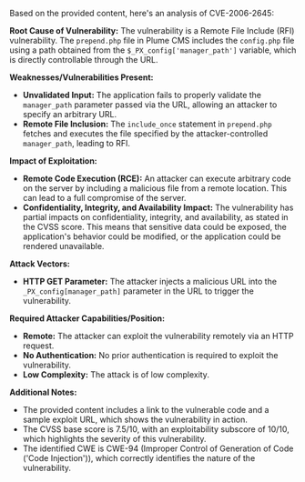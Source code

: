 Based on the provided content, here's an analysis of CVE-2006-2645:

**Root Cause of Vulnerability:**
The vulnerability is a Remote File Include (RFI) vulnerability. The `prepend.php` file in Plume CMS includes the `config.php` file using a path obtained from the `$_PX_config['manager_path']` variable, which is directly controllable through the URL.

**Weaknesses/Vulnerabilities Present:**
- **Unvalidated Input:** The application fails to properly validate the `manager_path` parameter passed via the URL, allowing an attacker to specify an arbitrary URL.
- **Remote File Inclusion:** The `include_once` statement in `prepend.php` fetches and executes the file specified by the attacker-controlled `manager_path`, leading to RFI.

**Impact of Exploitation:**
- **Remote Code Execution (RCE):** An attacker can execute arbitrary code on the server by including a malicious file from a remote location. This can lead to a full compromise of the server.
- **Confidentiality, Integrity, and Availability Impact:** The vulnerability has partial impacts on confidentiality, integrity, and availability, as stated in the CVSS score. This means that sensitive data could be exposed, the application's behavior could be modified, or the application could be rendered unavailable.

**Attack Vectors:**
- **HTTP GET Parameter:** The attacker injects a malicious URL into the `_PX_config[manager_path]` parameter in the URL to trigger the vulnerability.

**Required Attacker Capabilities/Position:**
- **Remote:** The attacker can exploit the vulnerability remotely via an HTTP request.
- **No Authentication:** No prior authentication is required to exploit the vulnerability.
- **Low Complexity:** The attack is of low complexity.

**Additional Notes:**
- The provided content includes a link to the vulnerable code and a sample exploit URL, which shows the vulnerability in action.
- The CVSS base score is 7.5/10, with an exploitability subscore of 10/10, which highlights the severity of this vulnerability.
- The identified CWE is CWE-94 (Improper Control of Generation of Code ('Code Injection')), which correctly identifies the nature of the vulnerability.